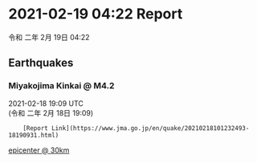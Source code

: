 # 2021-02-19 04:22 Report
令和 二年 2月 19日 04:22

## Earthquakes
### Miyakojima Kinkai @ M4.2
2021-02-18 19:09 UTC  
        (令和 二年 2月 18日 19:09)
  
        [Report Link](https://www.jma.go.jp/en/quake/20210218101232493-18190931.html)  
[epicenter @ 30km](https://www.google.com/maps/place/24°18'00%22+125°12'00%22/@24.3,125.2,17z/data=!3m1!4b1!4m5!3m4!1s0x0:0x0!8m2!3d24.3!4d125.2)